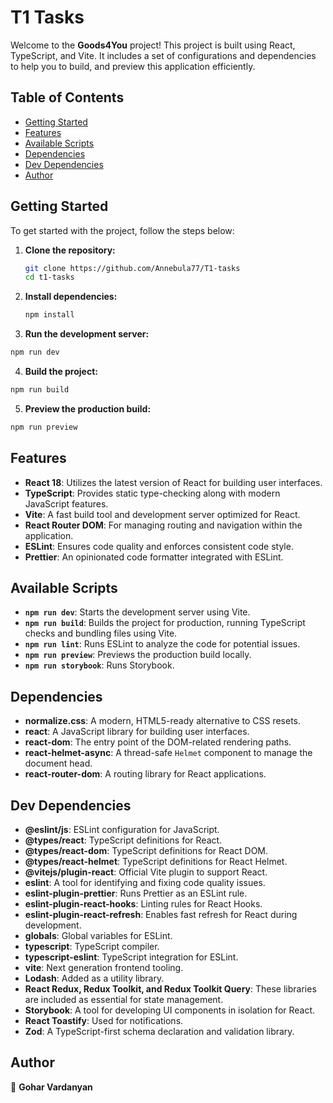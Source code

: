 # T1 Tasks

Welcome to the **Goods4You** project! This project is built using React, TypeScript, and Vite. It includes a set of configurations and dependencies to help you to build, and preview this application efficiently.

## Table of Contents

- [Getting Started](#getting-started)
- [Features](#features)
- [Available Scripts](#available-scripts)
- [Dependencies](#dependencies)
- [Dev Dependencies](#dev-dependencies)
- [Author](#author)

## Getting Started

To get started with the project, follow the steps below:

1. **Clone the repository:**

   ```bash
   git clone https://github.com/Annebula77/T1-tasks
   cd t1-tasks
   ```

2. **Install dependencies:**

   ```bash
   npm install
   ```

3. **Run the development server:**

```bash
npm run dev
```

4. **Build the project:**

```bash
npm run build
```

5. **Preview the production build:**

```bash
npm run preview
```

## Features

- **React 18**: Utilizes the latest version of React for building user interfaces.
- **TypeScript**: Provides static type-checking along with modern JavaScript features.
- **Vite**: A fast build tool and development server optimized for React.
- **React Router DOM**: For managing routing and navigation within the application.
- **ESLint**: Ensures code quality and enforces consistent code style.
- **Prettier**: An opinionated code formatter integrated with ESLint.

## Available Scripts

- **`npm run dev`**: Starts the development server using Vite.
- **`npm run build`**: Builds the project for production, running TypeScript checks and bundling files using Vite.
- **`npm run lint`**: Runs ESLint to analyze the code for potential issues.
- **`npm run preview`**: Previews the production build locally.
- **`npm run storybook`**: Runs Storybook.

## Dependencies

- **normalize.css**: A modern, HTML5-ready alternative to CSS resets.
- **react**: A JavaScript library for building user interfaces.
- **react-dom**: The entry point of the DOM-related rendering paths.
- **react-helmet-async**: A thread-safe `Helmet` component to manage the document head.
- **react-router-dom**: A routing library for React applications.

## Dev Dependencies

- **@eslint/js**: ESLint configuration for JavaScript.
- **@types/react**: TypeScript definitions for React.
- **@types/react-dom**: TypeScript definitions for React DOM.
- **@types/react-helmet**: TypeScript definitions for React Helmet.
- **@vitejs/plugin-react**: Official Vite plugin to support React.
- **eslint**: A tool for identifying and fixing code quality issues.
- **eslint-plugin-prettier**: Runs Prettier as an ESLint rule.
- **eslint-plugin-react-hooks**: Linting rules for React Hooks.
- **eslint-plugin-react-refresh**: Enables fast refresh for React during development.
- **globals**: Global variables for ESLint.
- **typescript**: TypeScript compiler.
- **typescript-eslint**: TypeScript integration for ESLint.
- **vite**: Next generation frontend tooling.
- **Lodash**: Added as a utility library.
- **React Redux, Redux Toolkit, and Redux Toolkit Query**: These libraries are included as essential for state management.
- **Storybook**: A tool for developing UI components in isolation for React.
- **React Toastify**: Used for notifications.
- **Zod**: A TypeScript-first schema declaration and validation library.

## Author

👧 **Gohar Vardanyan**
